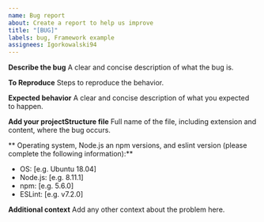 ```yaml
---
name: Bug report
about: Create a report to help us improve
title: "[BUG]"
labels: bug, Framework example
assignees: Igorkowalski94
---
```


**Describe the bug**
A clear and concise description of what the bug is.

**To Reproduce**
Steps to reproduce the behavior.

**Expected behavior**
A clear and concise description of what you expected to happen.

**Add your projectStructure file**
Full name of the file, including extension and content, where the bug occurs.

** Operating system, Node.js an npm versions, and eslint version (please complete the following information):**

-   OS: [e.g. Ubuntu 18.04]
-   Node.js: [e.g. 8.11.1]
-   npm: [e.g. 5.6.0]
-   ESLint: [e.g. v7.2.0]

**Additional context**
Add any other context about the problem here.
